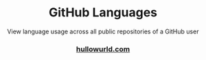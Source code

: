 <div align=center>

# **GitHub Languages**

View language usage across all public repositories of a GitHub user

### [hullowurld.com](https://hullowurld.com)

</div>
